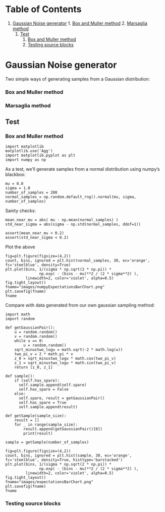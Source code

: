 
# Table of Contents

1.  [Gaussian Noise generator](#org82e3c04)
        1.  [Box and Muller method](#org81d6eff)
        2.  [Marsaglia method](#org3afaa9c)
    1.  [Test](#orgaf6cc59)
        1.  [Box and Muller method](#org8fdbd14)
        2.  [Testing source blocks](#org3740e1b)



<a id="org82e3c04"></a>

# Gaussian Noise generator

Two simple ways of generating samples from a Gaussian distribution:


<a id="org81d6eff"></a>

### Box and Muller method


<a id="org3afaa9c"></a>

### Marsaglia method


<a id="orgaf6cc59"></a>

## Test


<a id="org8fdbd14"></a>

### Box and Muller method

    import matplotlib
    matplotlib.use('Agg')
    import matplotlib.pyplot as plt
    import numpy as np

As a test, we&rsquo;ll generate samples from a normal distribution using numpy&rsquo;s blackbox:

    mu = 0.0
    sigma = 1.0
    number_of_samples = 200
    normal_samples = np.random.default_rng().normal(mu, sigma, number_of_samples)

Sanity checks:

    mean_near_mu = abs( mu - np.mean(normal_samples) )
    std_near_sigma = abs(sigma - np.std(normal_samples, ddof=1))
    
    assert(mean_near_mu < 0.2)
    assert(std_near_sigma < 0.2)

Plot the above

    fig=plt.figure(figsize=(4,2))
    count, bins, ignored = plt.hist(normal_samples, 30, ec='orange', fc='steelblue', density=True)
    plt.plot(bins, 1/(sigma * np.sqrt(2 * np.pi)) *
                   np.exp( - (bins - mu)**2 / (2 * sigma**2) ),
             linewidth=2, color='violet', alpha=0.5)
    fig.tight_layout()
    fname="images/numpyExpectationsBarChart.png"
    plt.savefig(fname)
    fname

Compare with data generated from our own gaussian sampling method:

    import math
    import random
    
    def getGaussianPair():
        u = random.random()
        v = random.random()
        while u == 0:
            u = random.random()
        sqrt_minustwo_logu = math.sqrt(-2 * math.log(u))
        two_pi_v = 2 * math.pi * v
        z_0 = sqrt_minustwo_logu * math.cos(two_pi_v)
        z_1 = sqrt_minustwo_logu * math.sin(two_pi_v)
        return [z_0, z_1]
    
    def sample():
        if (self.has_spare):
          self.sample.append(self.spare)
          self.has_spare = False
        else:
          self.spare, result = getGaussianPair()
          self.has_spare = True
          self.sample.append(result)
    
    def getSample(sample_size):
        result = []
        for _ in range(sample_size):
            result.append(getGaussianPair()[0])
            print(result)

    sample = getSample(number_of_samples)
    
    fig=plt.figure(figsize=(4,2))
    count, bins, ignored = plt.hist(sample, 30, ec='orange', fc='steelblue', density=True, histtype='barstacked')
    plt.plot(bins, 1/(sigma * np.sqrt(2 * np.pi)) *
                   np.exp( - (bins - mu)**2 / (2 * sigma**2) ),
             linewidth=2, color='violet', alpha=0.5)
    fig.tight_layout()
    fname="images/expectationsBarChart.png"
    plt.savefig(fname)
    fname


<a id="org3740e1b"></a>

### Testing source blocks

